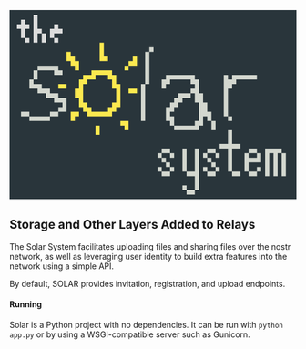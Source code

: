 ![solar](assets/solar.png)


## **S**torage and **O**ther **L**ayers **A**dded to **R**elays

The Solar System facilitates uploading files and sharing files over the nostr network, as well as
leveraging user identity to build extra features into the network using a simple API.

By default, SOLAR provides invitation, registration, and upload endpoints.

#### Running
Solar is a Python project with no dependencies. It can be run with `python app.py` or by using
a WSGI-compatible server such as Gunicorn.

